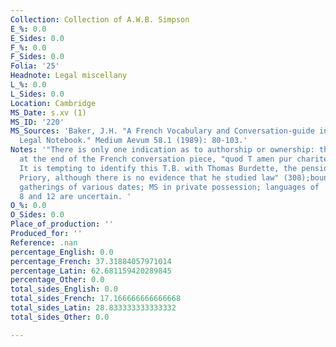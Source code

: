 ```yaml
---
Collection: Collection of A.W.B. Simpson
E_%: 0.0
E_Sides: 0.0
F_%: 0.0
F_Sides: 0.0
Folia: '25'
Headnote: Legal miscellany
L_%: 0.0
L_Sides: 0.0
Location: Cambridge
MS_Date: s.xv (1)
MS_ID: '220'
MS_Sources: 'Baker, J.H. "A French Vocabulary and Conversation-guide in a Fifteenth-century
  Legal Notebook." Medium Aevum 58.1 (1989): 80-103.'
Notes: '"There is only one indication as to authorship or ownership: the colophon
  at the end of the French conversation piece, "quod T amen pur charite B" (f. 35r).
  It is tempting to identify this T.B. with Thomas Burdette, the pensioner of Studley
  Priory, although there is no evidence that he studied law" (308);bound with 3 other
  gatherings of various dates; MS in private possession; languages of  items 2, 7,
  8 and 12 are uncertain. '
O_%: 0.0
O_Sides: 0.0
Place_of_production: ''
Produced_for: ''
Reference: .nan
percentage_English: 0.0
percentage_French: 37.31884057971014
percentage_Latin: 62.681159420289845
percentage_Other: 0.0
total_sides_English: 0.0
total_sides_French: 17.166666666666668
total_sides_Latin: 28.833333333333332
total_sides_Other: 0.0

---
```

